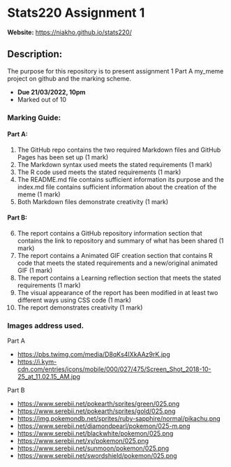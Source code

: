 # Stats220 Assignment 1
**Website:** https://niakho.github.io/stats220/

##  Description:
The purpose for this repository is to present assignment 1 Part A my_meme project on github and the marking scheme.
- **Due 21/03/2022, 10pm**
- Marked out of 10

### Marking Guide:

#### Part A:

1) The GitHub repo contains the two required Markdown files and GitHub Pages has been set up (1 mark)
2) The Markdown syntax used meets the stated requirements (1 mark)
3) The R code used meets the stated requirements (1 mark)
4) The README.md file contains sufficient information its purpose and the index.md file contains sufficient information about the creation of the meme (1 mark)
5) Both Markdown files demonstrate creativity (1 mark)

#### Part B:

6) The report contains a GitHub repository information section that contains the link to repository and summary of what has been shared (1 mark)
7) The report contains a Animated GIF creation section that contains R code that meets the stated requirements and a new/original animated GIF (1 mark)
8) The report contains a Learning reflection section that meets the stated requirements (1 mark)
9) The visual appearance of the report has been modified in at least two different ways using CSS code (1 mark)
10) The report demonstrates creativity (1 mark)

### Images address used.
Part A
- https://pbs.twimg.com/media/D8qKs4IXkAAz9rK.jpg
- https://i.kym-cdn.com/entries/icons/mobile/000/027/475/Screen_Shot_2018-10-25_at_11.02.15_AM.jpg

Part B
- https://www.serebii.net/pokearth/sprites/green/025.png
- https://www.serebii.net/pokearth/sprites/gold/025.png
- https://img.pokemondb.net/sprites/ruby-sapphire/normal/pikachu.png
- https://www.serebii.net/diamondpearl/pokemon/025-m.png
- https://www.serebii.net/blackwhite/pokemon/025.png
- https://www.serebii.net/xy/pokemon/025.png
- https://www.serebii.net/sunmoon/pokemon/025.png
- https://www.serebii.net/swordshield/pokemon/025.png

